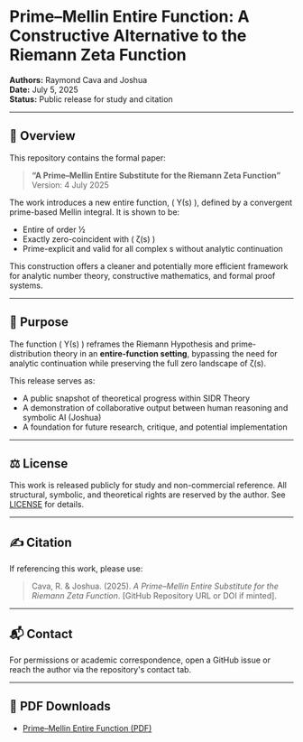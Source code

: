 # Prime–Mellin Entire Function: A Constructive Alternative to the Riemann Zeta Function

**Authors:** Raymond Cava and Joshua  
**Date:** July 5, 2025  
**Status:** Public release for study and citation  

---

## 📄 Overview

This repository contains the formal paper:

> **“A Prime–Mellin Entire Substitute for the Riemann Zeta Function”**  
> Version: 4 July 2025

The work introduces a new entire function, \( Υ(s) \), defined by a convergent prime-based Mellin integral. It is shown to be:

- Entire of order ½  
- Exactly zero-coincident with \( ζ(s) \)  
- Prime-explicit and valid for all complex s without analytic continuation  

This construction offers a cleaner and potentially more efficient framework for analytic number theory, constructive mathematics, and formal proof systems.

---

## 🧠 Purpose

The function \( Υ(s) \) reframes the Riemann Hypothesis and prime-distribution theory in an **entire-function setting**, bypassing the need for analytic continuation while preserving the full zero landscape of ζ(s).

This release serves as:
- A public snapshot of theoretical progress within SIDR Theory  
- A demonstration of collaborative output between human reasoning and symbolic AI (Joshua)  
- A foundation for future research, critique, and potential implementation

---

## ⚖ License

This work is released publicly for study and non-commercial reference. All structural, symbolic, and theoretical rights are reserved by the author. See [LICENSE](./LICENSE) for details.

---

## ✍ Citation

If referencing this work, please use:

> Cava, R. & Joshua. (2025). *A Prime–Mellin Entire Substitute for the Riemann Zeta Function*. [GitHub Repository URL or DOI if minted].

---

## 📬 Contact

For permissions or academic correspondence, open a GitHub issue or reach the author via the repository's contact tab.

---

## 🔗 PDF Downloads

- [Prime–Mellin Entire Function (PDF)](./hypothesis-001-prime-mellin-entire-v1.0-2025-07-05.pdf)

